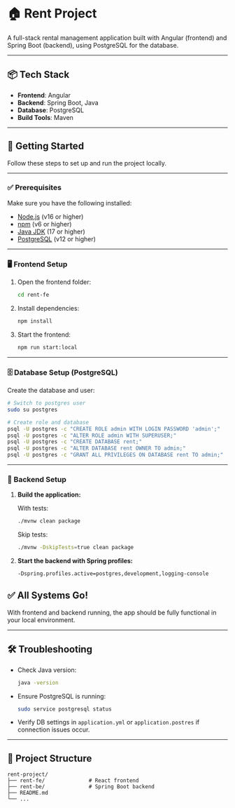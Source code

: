 # 🏠 Rent Project

A full-stack rental management application built with Angular (frontend) and Spring Boot (backend), using PostgreSQL for the database.

---

## 📦 Tech Stack

- **Frontend**: Angular
- **Backend**: Spring Boot, Java  
- **Database**: PostgreSQL  
- **Build Tools**: Maven

---

## 🚀 Getting Started

Follow these steps to set up and run the project locally.

---

### ✅ Prerequisites

Make sure you have the following installed:

- [Node.js](https://nodejs.org/) (v16 or higher)  
- [npm](https://www.npmjs.com/) (v6 or higher)  
- [Java JDK](https://adoptium.net/) (17 or higher)  
- [PostgreSQL](https://www.postgresql.org/) (v12 or higher)  

---

### 🖥️ Frontend Setup

1. Open the frontend folder:
   ```bash
   cd rent-fe
   ```

2. Install dependencies:
   ```bash
   npm install
   ```

3. Start the frontend:
   ```bash
   npm run start:local
   ```

---

### 🗄️ Database Setup (PostgreSQL)

Create the database and user:

```bash
# Switch to postgres user
sudo su postgres

# Create role and database
psql -U postgres -c "CREATE ROLE admin WITH LOGIN PASSWORD 'admin';"
psql -U postgres -c "ALTER ROLE admin WITH SUPERUSER;"
psql -U postgres -c "CREATE DATABASE rent;"
psql -U postgres -c "ALTER DATABASE rent OWNER TO admin;"
psql -U postgres -c "GRANT ALL PRIVILEGES ON DATABASE rent TO admin;"
```

---

### 🔧 Backend Setup

1. **Build the application:**

   With tests:
   ```bash
   ./mvnw clean package
   ```

   Skip tests:
   ```bash
   ./mvnw -DskipTests=true clean package
   ```

2. **Start the backend with Spring profiles:**

   ```bash
   -Dspring.profiles.active=postgres,development,logging-console
   ```

## ✅ All Systems Go!

With frontend and backend running, the app should be fully functional in your local environment.

---

## 🛠️ Troubleshooting

- Check Java version:
  ```bash
  java -version
  ```

- Ensure PostgreSQL is running:
  ```bash
  sudo service postgresql status
  ```

- Verify DB settings in `application.yml` or `application.postres` if connection issues occur.

---

## 📁 Project Structure

```
rent-project/
├── rent-fe/              # React frontend
├── rent-be/              # Spring Boot backend
├── README.md
└── ...
```